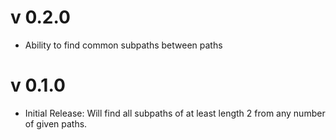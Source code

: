 # v 0.2.0

- Ability to find common subpaths between paths

# v 0.1.0

-  Initial Release: Will find all subpaths of at least length 2 from any number of given paths.